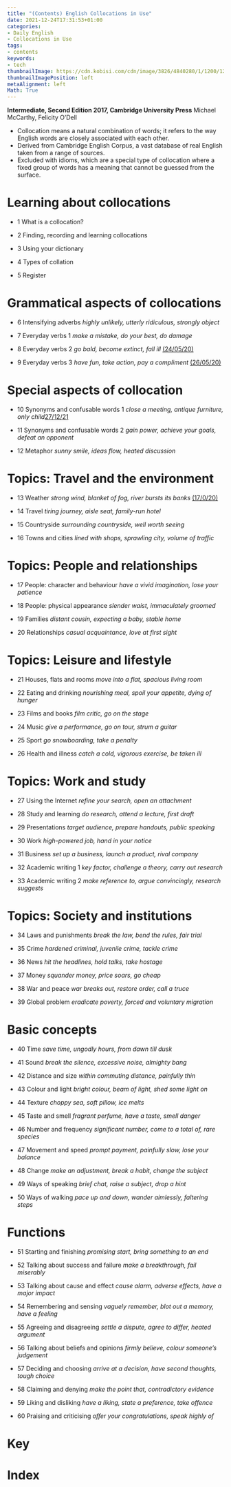 ```yaml
---
title: "(Contents) English Collocations in Use"
date: 2021-12-24T17:31:53+01:00
categories:
- Daily English
- Collocations in Use
tags:
- contents
keywords:
- tech
thumbnailImage: https://cdn.kobisi.com/cdn/image/3826/4840280/1/1200/1200/english-collocations-in-use-intermediate-book-with-answers.jpg
thumbnailImagePosition: left
metaAlignment: left
Math: True
---
```

**Intermediate, Second Edition 2017, Cambridge University Press**
Michael McCarthy, Felicity O’Dell
<!--more-->
* Collocation means a natural combination of words; it refers to the way English words are closely associated with each other.
* Derived from Cambridge English Corpus, a vast database of real English taken from a range of sources.
* Excluded with idioms, which are a special type of collocation where a fixed group of words has a meaning that cannot be guessed from the surface.

# Learning about collocations

* 1 What is a collocation?

* 2 Finding, recording and learning collocations

* 3 Using your dictionary

* 4 Types of collation

* 5 Register


# Grammatical aspects of collocations

* 6 Intensifying adverbs *highly unlikely, utterly ridiculous, strongly object*

* 7 Everyday verbs 1 *make a mistake, do your best, do damage*

* 8 Everyday verbs 2 *go bald, become extinct, fall ill* [(24/05/20)](https://xiaoshan1994.github.io/post/de_0524/)

* 9 Everyday verbs 3 *have fun, take action, pay a compliment* [(26/05/20)](https://xiaoshan1994.github.io/post/de_0526/)

# Special aspects of collocation

* 10 Synonyms and confusable words 1 *close a meeting, antique furniture, only child*[27/12/21](https://xiaoshan1994.github.io/post/de_1227/)

* 11 Synonyms and confusable words 2 *gain power, achieve your goals, defeat an opponent*

* 12 Metaphor *sunny smile, ideas flow, heated discussion*

# Topics: Travel and the environment

* 13 Weather *strong wind, blanket of fog, river bursts its banks* [(17/0/20)](https://xiaoshan1994.github.io/post/de_0717/)

* 14 Travel *tiring journey, aisle seat, family-run hotel*

* 15 Countryside *surrounding countryside, well worth seeing*

* 16 Towns and cities *lined with shops, sprawling city, volume of traffic*

# Topics: People and relationships

* 17 People: character and behaviour *have a vivid imagination, lose your patience*

* 18 People: physical appearance *slender waist, immaculately groomed*

* 19 Families *distant cousin, expecting a baby, stable home*

* 20 Relationships *casual acquaintance, love at first sight*

# Topics: Leisure and lifestyle

* 21 Houses, flats and rooms *move into a flat, spacious living room*

* 22 Eating and drinking *nourishing meal, spoil your appetite, dying of hunger*

* 23 Films and books *film critic, go on the stage*

* 24 Music *give a performance, go on tour, strum a guitar*

* 25 Sport *go snowboarding, take a penalty*

* 26 Health and illness *catch a cold, vigorous exercise, be taken ill*

# Topics: Work and study

* 27 Using the Internet *refine your search, open an attachment*

* 28 Study and learning *do research, attend a lecture, first draft*

* 29 Presentations *target audience, prepare handouts, public speaking*

* 30 Work *high-powered job, hand in your notice*

* 31 Business *set up a business, launch a product, rival company*

* 32 Academic writing 1 *key factor, challenge a theory, carry out research*

* 33 Academic writing 2 *make reference to, argue convincingly, research suggests*

# Topics: Society and institutions

* 34 Laws and punishments *break the law, bend the rules, fair trial*

* 35 Crime *hardened criminal, juvenile crime, tackle crime*

* 36 News *hit the headlines, hold talks, take hostage*

* 37 Money *squander money, price soars, go cheap*

* 38 War and peace *war breaks out, restore order, call a truce*

* 39 Global problem *eradicate poverty, forced and voluntary migration*

# Basic concepts

* 40 Time *save time, ungodly hours, from dawn till dusk*

* 41 Sound  *break the silence, excessive noise, almighty bang*

* 42 Distance and size *within commuting distance, painfully thin*

* 43 Colour and light *bright colour, beam of light, shed some light on*

* 44 Texture *choppy sea, soft pillow, ice melts*

* 45 Taste and smell *fragrant perfume, have a taste, smell danger*

* 46 Number and frequency *significant number, come to a total of, rare species*

* 47 Movement and speed *prompt payment, painfully slow, lose your balance*

* 48 Change *make an adjustment, break a habit, change the subject*

* 49 Ways of speaking *brief chat, raise a subject, drop a hint*

* 50 Ways of walking *pace up and down, wander aimlessly, faltering steps*

# Functions

* 51 Starting and finishing *promising start, bring something to an end*

* 52 Talking about success and failure *make a breakthrough, fail miserably*

* 53 Talking about cause and effect *cause alarm, adverse effects, have a major impact*

* 54 Remembering and sensing *vaguely remember, blot out a memory, have a feeling*

* 55 Agreeing and disagreeing *settle a dispute, agree to differ, heated argument*

* 56 Talking about beliefs and opinions *firmly believe, colour someone’s judgement*

* 57 Deciding and choosing *arrive at a decision, have second thoughts, tough choice*

* 58 Claiming and denying *make the point that, contradictory evidence*

* 59 Liking and disliking *have a liking, state a preference, take offence*

* 60 Praising and criticising *offer your congratulations, speak highly of*

# Key

# Index
